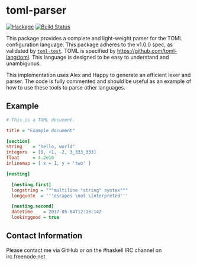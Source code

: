 toml-parser
===========

[![Hackage](https://img.shields.io/hackage/v/toml-parser.svg)](https://hackage.haskell.org/package/toml-parser) [![Build Status](https://secure.travis-ci.org/glguy/toml-parser.png?branch=master)](http://travis-ci.org/glguy/toml-parser)

This package provides a complete and light-weight parser for the TOML
configuration language. This package adheres to the v1.0.0 spec, as validated
by [`toml-test`](https://github.com/BurntSushi/toml-test).
TOML is specified by <https://github.com/toml-lang/toml>.
This language is designed to be easy to understand and unambiguous.

This implementation uses Alex and Happy to generate an efficient lexer
and parser. The code is fully commented and should be useful as an example
of how to use these tools to parse other languages.

Example
-------

```ini
# This is a TOML document.

title = "Example document"

[section]
string    = "hello, world"
integers  = [0, +1, -2, 3_333_333]
float     = 4.2e10
inlinemap = { x = 1, y = 'two' }

[nesting]

  [nesting.first]
  longstring = """multiline "string" syntax"""
  longquote  = '''escapes \not \interpreted'''

  [nesting.second]
  datetime    = 2017-05-04T12:13:14Z
  lookinggood = true
```

Contact Information
-------------------

Please contact me via GitHub or on the #haskell IRC channel on irc.freenode.net
